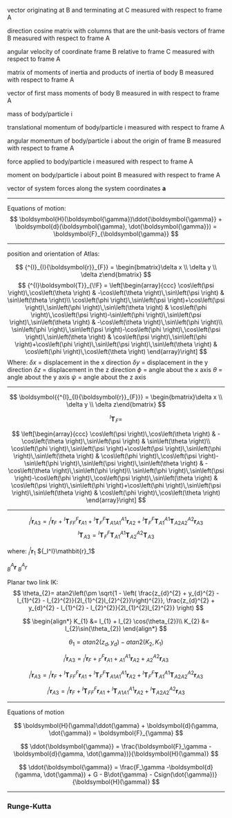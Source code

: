 

vector originating at B and terminating at C measured with respect to frame A

direction cosine matrix with columns that are the unit-basis vectors of frame B measured with respect to frame A

angular velocity of coordinate frame B relative to frame C measured with respect to frame A

matrix of moments of inertia and products of inertia of body B measured with respect to frame A

vector of first mass moments of body B measured in with respect to frame A

mass of body/particle i

translational momentum of body/particle i measured with respect to frame A

angular momentum of body/particle i about the origin of frame B measured with respect to frame A

force applied to body/particle i measured with respect to frame A

moment on body/particle i about point B measured with respect to frame A

vector of system forces along the system coordinates ${\boldsymbol a}$

***
Equations of motion:
$$
\boldsymbol{H}(\boldsymbol{\gamma})\ddot{\boldsymbol{\gamma}} + \boldsymbol{d}(\boldsymbol{\gamma}, \dot{\boldsymbol{\gamma}}) = \boldsymbol{F}_{\boldsymbol{\gamma}}
$$


***
position and orientation of Atlas:

$$
{^{I}_{I}{\boldsymbol{r}}_{F}} = \begin{bmatrix}\delta x \\ \delta y \\ \delta z\end{bmatrix}
$$
$$
{^{I}\boldsymbol{T}}_{\!F} = \left[\begin{array}{ccc} \cos\left(\psi \right)\,\cos\left(\theta \right) & -\cos\left(\theta \right)\,\sin\left(\psi \right) & \sin\left(\theta \right)\\ \cos\left(\phi \right)\,\sin\left(\psi \right)+\cos\left(\psi \right)\,\sin\left(\phi \right)\,\sin\left(\theta \right) & \cos\left(\phi \right)\,\cos\left(\psi \right)-\sin\left(\phi \right)\,\sin\left(\psi \right)\,\sin\left(\theta \right) & -\cos\left(\theta \right)\,\sin\left(\phi \right)\\ \sin\left(\phi \right)\,\sin\left(\psi \right)-\cos\left(\phi \right)\,\cos\left(\psi \right)\,\sin\left(\theta \right) & \cos\left(\psi \right)\,\sin\left(\phi \right)+\cos\left(\phi \right)\,\sin\left(\psi \right)\,\sin\left(\theta \right) & \cos\left(\phi \right)\,\cos\left(\theta \right) \end{array}\right]
$$
Where:
$\delta x$ = displacement in the x direction
$\delta y$ = displacement in the y direction
$\delta z$ = displacement in the z direction
$\phi$ = angle about the x axis
$\theta$ = angle about the y axis
$\psi$ = angle about the z axis

***






$$
\boldsymbol{{^{I}_{I}{\boldsymbol{r}}_{F}}} = \begin{bmatrix}\delta x \\ \delta y \\ \delta z\end{bmatrix}
$$

$$
{^{I}\boldsymbol{T}}_{\!F} = 
$$

$$
\left[\begin{array}{ccc} \cos\left(\psi \right)\,\cos\left(\theta \right) & -\cos\left(\theta \right)\,\sin\left(\psi \right) & \sin\left(\theta \right)\\ \cos\left(\phi \right)\,\sin\left(\psi \right)+\cos\left(\psi \right)\,\sin\left(\phi \right)\,\sin\left(\theta \right) & \cos\left(\phi \right)\,\cos\left(\psi \right)-\sin\left(\phi \right)\,\sin\left(\psi \right)\,\sin\left(\theta \right) & -\cos\left(\theta \right)\,\sin\left(\phi \right)\\ \sin\left(\phi \right)\,\sin\left(\psi \right)-\cos\left(\phi \right)\,\cos\left(\psi \right)\,\sin\left(\theta \right) & \cos\left(\psi \right)\,\sin\left(\phi \right)+\cos\left(\phi \right)\,\sin\left(\psi \right)\,\sin\left(\theta \right) & \cos\left(\phi \right)\,\cos\left(\theta \right) \end{array}\right]
$$

***

$$
{^{I}_{I}{\boldsymbol{r}}_{A3}} = {^{I}_{I}{\boldsymbol{r}}_{F}} + {^{I}\boldsymbol{T}}_{\!F} {^{F}_{F}{\boldsymbol{r}}_{A1}} + {^{I}\boldsymbol{T}}_{\!F} {^{F}\boldsymbol{T}}_{\!A1} {^{A1}_{A1}{\boldsymbol{r}}_{A2}} + {^{I}\boldsymbol{T}}_{\!F} {^{F}\boldsymbol{T}}_{\!A1} {^{A1}\boldsymbol{T}}_{\!A2} {^{A2}_{A2}{\boldsymbol{r}}_{A3}}
$$
$$
{^{I}\boldsymbol{T}}_{\!A3} = {^{I}\boldsymbol{T}}_{\!F} {^{F}\boldsymbol{T}}_{\!A1} {^{A1}\boldsymbol{T}}_{\!A2} {^{A2}\boldsymbol{T}}_{\!A3}
$$

where:
${^{I}_{I}{\boldsymbol{r}}_{1}}$
${_I^I}\mathbit{r}_1$

${^{A}_{B}{\boldsymbol{r}}_{}}$
${_B^A}r$


Planar two link IK:
$$
\theta_{2}= atan2\left(\pm \sqrt{1 - \left( \frac{z_{d}^{2} + y_{d}^{2} - l_{1}^{2} - l_{2}^{2}}{2l_{1}^{2}l_{2}^{2}}\right)^{2}}, \frac{z_{d}^{2} + y_{d}^{2} - l_{1}^{2} - l_{2}^{2}}{2l_{1}^{2}l_{2}^{2}} \right)
$$


$$
\begin{align*}
K_{1} &= l_{1} + l_{2} \cos(\theta_{2})\\
K_{2} &= l_{2}\sin(\theta_{2})
\end{align*}
$$

$$
\theta_{1} = atan2\left( z_{d}, y_{d} \right) - atan2\left( K_{2}, K_{1} \right)
$$

$$
{^{I}_{I}{\boldsymbol{r}}_{A3}} = {^{I}_{I}{\boldsymbol{r}}_{F}} + {^{F}_{F}{\boldsymbol{r}}_{A1}} + {^{A1}_{A1}{\boldsymbol{r}}_{A2}} + {^{A2}_{A2}{\boldsymbol{r}}_{A3}}
$$

$$
{^{I}_{I}{\boldsymbol{r}}_{A3}} = {^{I}_{I}{\boldsymbol{r}}_{F}} + {^{I}\boldsymbol{T}}_{\!F} {^{F}_{F}{\boldsymbol{r}}_{A1}} + {^{I}\boldsymbol{T}}_{\!F} {^{F}\boldsymbol{T}}_{\!A1} {^{A1}_{A1}{\boldsymbol{r}}_{A2}} + {^{I}\boldsymbol{T}}_{\!F} {^{F}\boldsymbol{T}}_{\!A1} {^{A1}\boldsymbol{T}}_{\!A2} {^{A2}_{A2}{\boldsymbol{r}}_{A3}}
$$

$$
{^{I}_{I}{\boldsymbol{r}}_{A3}} = {^{I}_{I}{\boldsymbol{r}}_{F}} + {^{I}\boldsymbol{T}}_{\!F} {^{F}_{F}{\boldsymbol{r}}_{A1}} + {^{I}\boldsymbol{T}}_{\!A1} {^{A1}_{A1}{\boldsymbol{r}}_{A2}} + {^{I}\boldsymbol{T}}_{\!A2} {^{A2}_{A2}{\boldsymbol{r}}_{A3}}
$$


***
Equations of motion

$$
\boldsymbol{H}(\gamma)\ddot{\gamma} + \boldsymbol{d}(\gamma, \dot{\gamma}) = \boldsymbol{F}_{\gamma}
$$

$$
\ddot{\boldsymbol{\gamma}} = \frac{\boldsymbol{F}_\gamma - \boldsymbol{d}(\gamma, \dot{\gamma})}{\boldsymbol{H}(\gamma)}
$$

$$
\ddot{\boldsymbol{\gamma}} = \frac{F_\gamma -\boldsymbol{d}(\gamma, \dot{\gamma}) + G - B\dot{\gamma} - Csign(\dot{\gamma})}{\boldsymbol{H}(\gamma)}
$$

***
### Runge-Kutta
